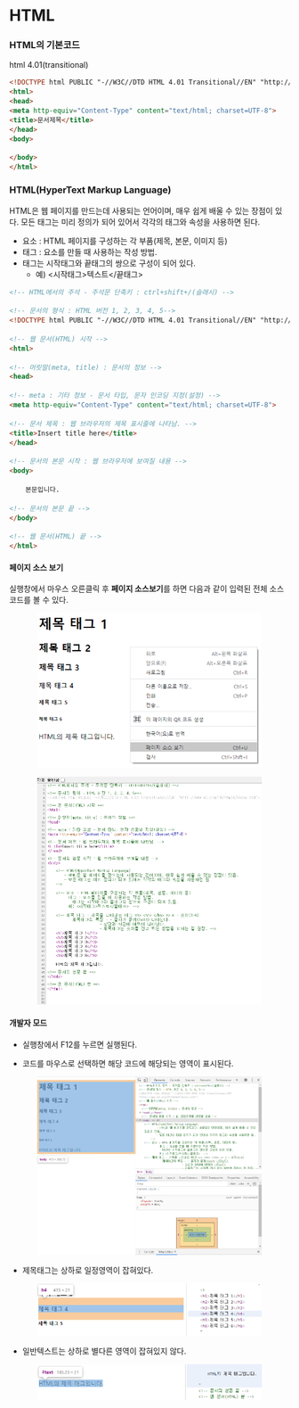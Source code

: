 # HTML

### HTML의 기본코드
html 4.01(transitional) 

```html
<!DOCTYPE html PUBLIC "-//W3C//DTD HTML 4.01 Transitional//EN" "http://www.w3.org/TR/html4/loose.dtd">
<html>
<head>
<meta http-equiv="Content-Type" content="text/html; charset=UTF-8">
<title>문서제목</title>
</head>
<body>
	
</body>
</html>
```


### HTML(HyperText Markup Language)
HTML은 웹 페이지를 만드는데 사용되는 언어이며, 매우 쉽게 배울 수 있는 장점이 있다.
모든 태그는 미리 정의가 되어 있어서 각각의 태그와 속성을 사용하면 된다. 

* 요소 : HTML 페이지를 구성하는 각 부품(제목, 본문, 이미지 등)
* 태그 : 요소를 만들 때 사용하는 작성 방법. 
* 태그는 시작태그와 끝태그의 쌍으로 구성이 되어 있다.
  * 예) <시작태그>텍스트</끝태그>
  
	
```html
<!-- HTML에서의 주석 - 주석문 단축키 : ctrl+shift+/(슬래시) -->

<!-- 문서의 형식 : HTML 버전 1, 2, 3, 4, 5-->
<!DOCTYPE html PUBLIC "-//W3C//DTD HTML 4.01 Transitional//EN" "http://www.w3.org/TR/html4/loose.dtd">

<!-- 웹 문서(HTML) 시작 -->
<html>

<!-- 머릿말(meta, title) : 문서의 정보 -->
<head>

<!-- meta : 기타 정보 - 문서 타입, 문자 인코딩 지정(설정) -->
<meta http-equiv="Content-Type" content="text/html; charset=UTF-8">

<!-- 문서 제목 : 웹 브라우저의 제목 표시줄에 나타남. -->
<title>Insert title here</title>
</head>

<!-- 문서의 본문 시작 : 웹 브라우저에 보여질 내용 -->
<body>

	본문입니다.

<!-- 문서의 본문 끝 -->
</body>

<!-- 웹 문서(HTML) 끝 -->
</html>
```

#### 페이지 소스 보기
실행창에서 마우스 오른클릭 후 **페이지 소스보기**를 하면 다음과 같이 입력된 전체 소스코드를 볼 수 있다.

<p align="center"><img src="./images/210419/01.PNG" width="80%"></p>
<p align="center"><img src="./images/210419/02.png" width="80%"></p>


#### 개발자 모드 
- 실행창에서 F12를 누르면 실행된다.

- 코드를 마우스로 선택하면 해당 코드에 해당되는 영역이 표시된다.
<p align="center"><img src="./images/210419/03.PNG" width="80%"></p>

- 제목태그는 상하로 일정영역이 잡혀있다.
<p align="center"><img src="./images/210419/04.PNG" width="80%"></p>

- 일반텍스트는 상하로 별다른 영역이 잡혀있지 않다.
<p align="center"><img src="./images/210419/05.PNG" width="80%"></p>



     
